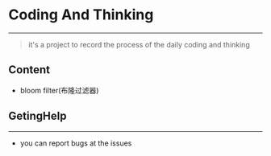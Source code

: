 # Coding And Thinking
***
> it's a project to record the process of
> the daily coding and thinking


## Content
- bloom filter(布隆过滤器)


## GetingHelp
***
- you can report bugs at the issues
